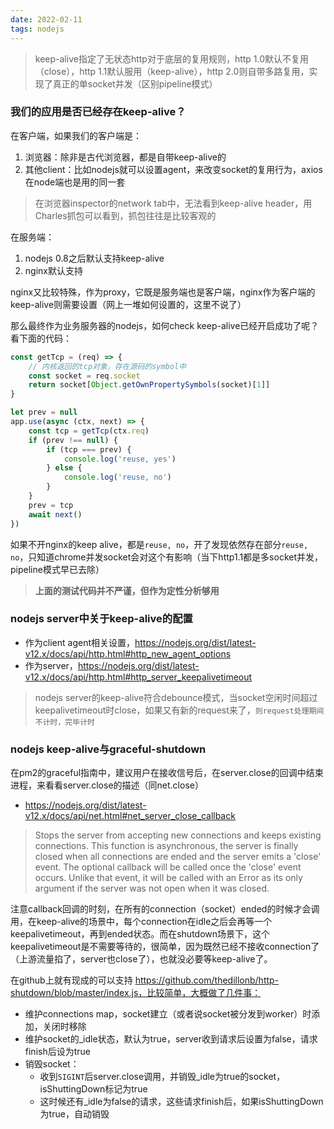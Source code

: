 ```yaml
---
date: 2022-02-11
tags: nodejs
---
```


> keep-alive指定了无状态http对于底层的复用规则，http 1.0默认不复用（close），http 1.1默认服用（keep-alive），http 2.0则自带多路复用，实现了真正的单socket并发（区别pipeline模式）

### 我们的应用是否已经存在keep-alive？

在客户端，如果我们的客户端是：

1. 浏览器：除非是古代浏览器，都是自带keep-alive的
2. 其他client：比如nodejs就可以设置agent，来改变socket的复用行为，axios在node端也是用的同一套

> 在浏览器inspector的network tab中，无法看到keep-alive header，用Charles抓包可以看到，抓包往往是比较客观的

在服务端：

1. nodejs 0.8之后默认支持keep-alive
2. nginx默认支持

nginx又比较特殊，作为proxy，它既是服务端也是客户端，nginx作为客户端的keep-alive则需要设置（网上一堆如何设置的，这里不说了）

那么最终作为业务服务器的nodejs，如何check keep-alive已经开启成功了呢？看下面的代码：

```js
const getTcp = (req) => {
    // 内核返回的tcp对象，存在源码的symbol中
    const socket = req.socket
    return socket[Object.getOwnPropertySymbols(socket)[1]]
}

let prev = null
app.use(async (ctx, next) => {
    const tcp = getTcp(ctx.req)
    if (prev !== null) {
        if (tcp === prev) {
            console.log('reuse, yes')
        } else {
            console.log('reuse, no')
        }
    }
    prev = tcp
    await next()
})
```

如果不开nginx的keep alive，都是`reuse, no`，开了发现依然存在部分`reuse, no`，只知道chrome并发socket会对这个有影响（当下http1.1都是多socket并发，pipeline模式早已去除）

> **上面的测试代码并不严谨，但作为定性分析够用**

### nodejs server中关于keep-alive的配置

- 作为client agent相关设置，https://nodejs.org/dist/latest-v12.x/docs/api/http.html#http_new_agent_options
- 作为server，https://nodejs.org/dist/latest-v12.x/docs/api/http.html#http_server_keepalivetimeout

> nodejs server的keep-alive符合debounce模式，当socket空闲时间超过keepalivetimeout时close，如果又有新的request来了，`则request处理期间不计时，完毕计时`

### nodejs keep-alive与graceful-shutdown

在pm2的graceful指南中，建议用户在接收信号后，在server.close的回调中结束进程，来看看server.close的描述（同net.close）

- https://nodejs.org/dist/latest-v12.x/docs/api/net.html#net_server_close_callback

> Stops the server from accepting new connections and keeps existing connections. This function is asynchronous, the server is finally closed when all connections are ended and the server emits a 'close' event. The optional callback will be called once the 'close' event occurs. Unlike that event, it will be called with an Error as its only argument if the server was not open when it was closed.

注意callback回调的时刻，在所有的connection（socket）ended的时候才会调用，在keep-alive的场景中，每个connection在idle之后会再等一个keepalivetimeout，再到ended状态。而在shutdown场景下，这个keepalivetimeout是不需要等待的，很简单，因为既然已经不接收connection了（上游流量掐了，server也close了），也就没必要等keep-alive了。

在github上就有现成的可以支持 https://github.com/thedillonb/http-shutdown/blob/master/index.js，比较简单，大概做了几件事：

- 维护connections map，socket建立（或者说socket被分发到worker）时添加，关闭时移除
- 维护socket的_idle状态，默认为true，server收到请求后设置为false，请求finish后设为true
- 销毁socket：
    - 收到`SIGINT`后server.close调用，并销毁_idle为true的socket，isShuttingDown标记为true
    - 这时候还有_idle为false的请求，这些请求finish后，如果isShuttingDown为true，自动销毁